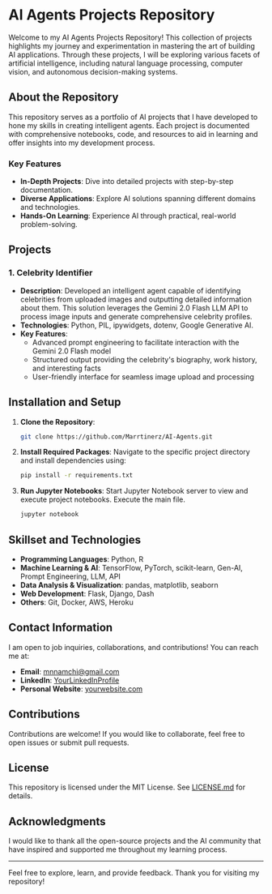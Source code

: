 # AI Agents Projects Repository

Welcome to my AI Agents Projects Repository! This collection of projects highlights my journey and experimentation in mastering the art of building AI applications. Through these projects, I will be exploring various facets of artificial intelligence, including natural language processing, computer vision, and autonomous decision-making systems.


## About the Repository

This repository serves as a portfolio of AI projects that I have developed to hone my skills in creating intelligent agents. Each project is documented with comprehensive notebooks, code, and resources to aid in learning and offer insights into my development process.

### Key Features

- **In-Depth Projects**: Dive into detailed projects with step-by-step documentation.
- **Diverse Applications**: Explore AI solutions spanning different domains and technologies.
- **Hands-On Learning**: Experience AI through practical, real-world problem-solving.

## Projects

### 1. Celebrity Identifier
- **Description**: Developed an intelligent agent capable of identifying celebrities from uploaded images and outputting detailed information about them. This solution leverages the Gemini 2.0 Flash LLM API to process image inputs and generate comprehensive celebrity profiles.
- **Technologies**: Python, PIL, ipywidgets, dotenv, Google Generative AI.
- **Key Features**:
  - Advanced prompt engineering to facilitate interaction with the Gemini 2.0 Flash model
  - Structured output providing the celebrity's biography, work history, and interesting facts
  - User-friendly interface for seamless image upload and processing


## Installation and Setup

1. **Clone the Repository**:
   ```bash
   git clone https://github.com/Marrtinerz/AI-Agents.git
   ```

2. **Install Required Packages**:
   Navigate to the specific project directory and install dependencies using:
   ```bash
   pip install -r requirements.txt
   ```

3. **Run Jupyter Notebooks**:
   Start Jupyter Notebook server to view and execute project notebooks. Execute the main file.
   ```bash
   jupyter notebook
   ```

## Skillset and Technologies

- **Programming Languages**: Python, R
- **Machine Learning & AI**: TensorFlow, PyTorch, scikit-learn, Gen-AI, Prompt Engineering, LLM, API
- **Data Analysis & Visualization**: pandas, matplotlib, seaborn
- **Web Development**: Flask, Django, Dash
- **Others**: Git, Docker, AWS, Heroku

## Contact Information

I am open to job inquiries, collaborations, and contributions! You can reach me at:

- **Email**: mnnamchi@gmail.com
- **LinkedIn**: [YourLinkedInProfile](https://linkedin.com/in/mnnamchi)
- **Personal Website**: [yourwebsite.com](https://marrtinerz.github.io/ML-DS-Portfolio/)

## Contributions

Contributions are welcome! If you would like to collaborate, feel free to open issues or submit pull requests. 

## License

This repository is licensed under the MIT License. See [LICENSE.md](link-to-LICENSE) for details.

## Acknowledgments

I would like to thank all the open-source projects and the AI community that have inspired and supported me throughout my learning process.

---

Feel free to explore, learn, and provide feedback. Thank you for visiting my repository!